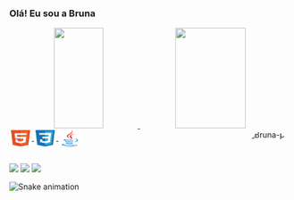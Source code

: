 ### Olá! Eu sou a Bruna

<div align="center">
  <a href="https://github.com/eubssantos">
  <img width="42%" height="180" src="https://github-readme-stats.vercel.app/api?username=eubssantos&show_icons=true&theme=dracula&include_all_commits=true&count_private=true"/>
  <img width="50%" height="180" src="https://github-readme-stats.vercel.app/api/top-langs/?username=eubssantos&layout=compact&langs_count=7&theme=dracula"/>
</div>
  <img align="center" alt="Bruna-HTML" height="30" width="40" src="https://raw.githubusercontent.com/devicons/devicon/master/icons/html5/html5-original.svg">
  <img align="center" alt="Bruna-CSS" height="30" width="40" src="https://raw.githubusercontent.com/devicons/devicon/master/icons/css3/css3-original.svg">
  <img align="center" alt="Bruna-JAVA" height="30" width="40" src="https://raw.githubusercontent.com/devicons/devicon/master/icons/java/java-original.svg">
  <img align="right" alt="Bruna-pic" height="150" style="border-radius:50px;" src="https://share-cdn.picrew.me/shareImg/org/202112/597326_aX2r0LY8.png">

   ##
 
<div> 
  <a href="https://www.instagram.com/adaytobruna/" target="_blank"><img src="https://img.shields.io/badge/-Instagram-%23E4405F?style=for-the-badge&logo=instagram&logoColor=white" target="_blank"></a>
  <a href = "mailto:brunahoope@gmail.com"><img src="https://img.shields.io/badge/-Gmail-%23333?style=for-the-badge&logo=gmail&logoColor=white" target="_blank"></a>
  <a href="https://www.linkedin.com/in/bruna-silva-santos/" target="_blank"><img src="https://img.shields.io/badge/-LinkedIn-%230077B5?style=for-the-badge&logo=linkedin&logoColor=white" target="_blank"></a> 
 
 ![Snake animation](https://github.com/eubssantos/eubssantos/blob/output/github-contribution-grid-snake.svg)
 
</div>
